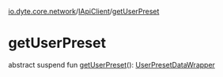 [io.dyte.core.network](../index.md)/[IApiClient](index.md)/[getUserPreset](get-user-preset.md)

# getUserPreset


abstract suspend fun [getUserPreset](get-user-preset.md)(): [UserPresetDataWrapper](../../com.dyte.mobilecorekmm.network.models/-user-preset-data-wrapper/index.md)
